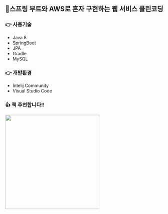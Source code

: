 ## 📌스프링 부트와 AWS로 혼자 구현하는 웹 서비스 클린코딩

### 👉 사용기술
+ Java 8
+ SpringBoot
+ JPA
+ Gradle
+ MySQL

### 👉 개발환경
+ Intelij Community
+ Visual Studio Code

### 👍 책 추천합니다!!
<img src="https://user-images.githubusercontent.com/58936137/163902896-805d7250-84a2-4e06-a4b3-d0ad95685e13.jpg" width="300px" height="300px">


